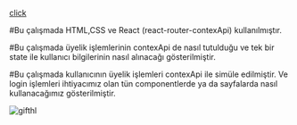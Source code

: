 [click](https://aquamarine-torte-a67075.netlify.app/)

#Bu çalışmada HTML,CSS ve React (react-router-contexApi)  kullanılmıştır.

#Bu çalışmada üyelik işlemlerinin contexApi de nasıl tutulduğu ve tek bir state ile kullanıcı bilgilerinin nasıl alınacağı gösterilmiştir.

#Bu çalışmada kullanıcının üyelik işlemleri contexApi ile simüle edilmiştir. Ve login işlemleri ihtiyacımız olan tün componentlerde ya da sayfalarda nasıl kullanacağımız gösterilmiştir.



![gifthl](https://user-images.githubusercontent.com/109352349/208664523-ae975771-cf5a-4200-8087-6de7a4ff3608.gif)
